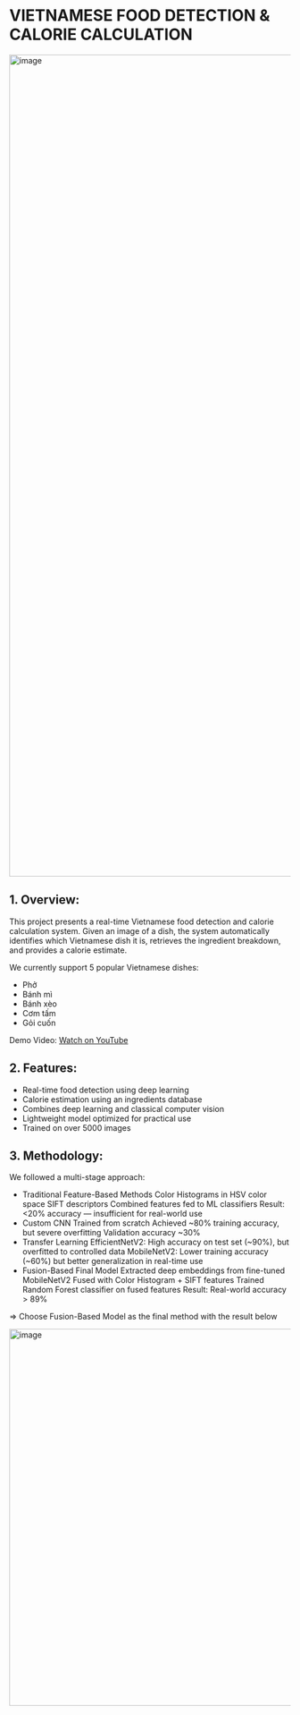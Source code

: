 # VIETNAMESE FOOD DETECTION & CALORIE CALCULATION

<img width="1470" alt="image" src="https://github.com/user-attachments/assets/78156919-f062-4dd2-84fe-207fb677599f" />

## 1. Overview:

This project presents a real-time Vietnamese food detection and calorie calculation system. Given an image of a dish, the system automatically identifies which Vietnamese dish it is, retrieves the ingredient breakdown, and provides a calorie estimate.

We currently support 5 popular Vietnamese dishes:

- Phở
- Bánh mì
- Bánh xèo
- Cơm tấm
- Gỏi cuốn

Demo Video: [Watch on YouTube](https://www.youtube.com/watch?v=v1RyfsgLyPY&feature=youtu.be)

## 2. Features:
+ Real-time food detection using deep learning
+ Calorie estimation using an ingredients database
+ Combines deep learning and classical computer vision
+ Lightweight model optimized for practical use
+ Trained on over 5000 images

## 3. Methodology:

We followed a multi-stage approach:

- Traditional Feature-Based Methods
Color Histograms in HSV color space
SIFT descriptors
Combined features fed to ML classifiers
Result: <20% accuracy — insufficient for real-world use
- Custom CNN
Trained from scratch
Achieved ~80% training accuracy, but severe overfitting
Validation accuracy ~30%
- Transfer Learning
EfficientNetV2: High accuracy on test set (~90%), but overfitted to controlled data
MobileNetV2: Lower training accuracy (~60%) but better generalization in real-time use
- Fusion-Based Final Model
Extracted deep embeddings from fine-tuned MobileNetV2
Fused with Color Histogram + SIFT features
Trained Random Forest classifier on fused features
Result: Real-world accuracy > 89%

=> Choose Fusion-Based Model as the final method with the result below

<img width="674" alt="image" src="https://github.com/user-attachments/assets/12f931c6-eddb-46f7-ad5a-726322cd783b" />


